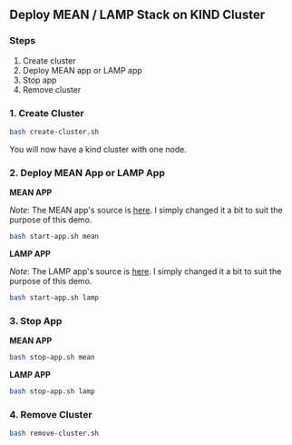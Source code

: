 ## Deploy MEAN / LAMP Stack on KIND Cluster

### Steps

1. Create cluster
2. Deploy MEAN app or LAMP app
3. Stop app
4. Remove cluster

### 1. Create Cluster

```Bash
bash create-cluster.sh
```

You will now have a kind cluster with one node.

### 2. Deploy MEAN App or LAMP App

**MEAN APP**

_Note_: The MEAN app's source is [here](https://github.com/SinghDigamber/mean-stack-angular-7-crud-app-example). I simply changed it a bit to suit the purpose of this demo.

```Bash
bash start-app.sh mean
```

**LAMP APP**

_Note_: The LAMP app's source is [here](https://github.com/taniarascia/pdo). I simply changed it a bit to suit the purpose of this demo.

```Bash
bash start-app.sh lamp
```

### 3. Stop App

**MEAN APP**

```Bash
bash stop-app.sh mean
```

**LAMP APP**

```Bash
bash stop-app.sh lamp
```

### 4. Remove Cluster

```Bash
bash remove-cluster.sh
```
